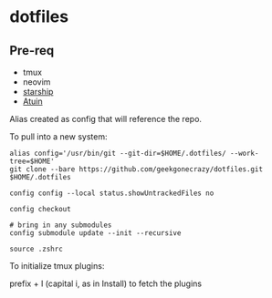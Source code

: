# dotfiles

## Pre-req
* tmux
* neovim
* [starship](https://starship.rs)
* [Atuin](https://atuin.sh/)

Alias created as config that will reference the repo.

To pull into a new system:

```
alias config='/usr/bin/git --git-dir=$HOME/.dotfiles/ --work-tree=$HOME'
git clone --bare https://github.com/geekgonecrazy/dotfiles.git $HOME/.dotfiles

config config --local status.showUntrackedFiles no

config checkout

# bring in any submodules
config submodule update --init --recursive

source .zshrc
```

To initialize tmux plugins:

prefix + I (capital i, as in Install) to fetch the plugins

